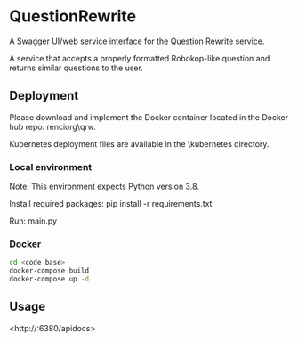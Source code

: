 # QuestionRewrite

A Swagger UI/web service interface for the Question Rewrite service.

A service that accepts a properly formatted Robokop-like question and returns similar questions to the user.

## Deployment

Please download and implement the Docker container located in the Docker hub repo: renciorg\qrw. 

Kubernetes deployment files are available in the \kubernetes directory.

### Local environment

Note: This environment expects Python version 3.8.

Install required packages: pip install -r requirements.txt

Run: main.py

### Docker

```bash
cd <code base>
docker-compose build
docker-compose up -d
```
## Usage

<http://<hostname or IP>:6380/apidocs>
